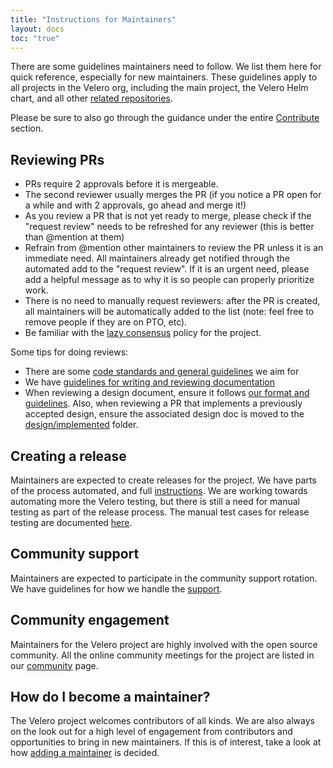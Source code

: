 ```yaml
---
title: "Instructions for Maintainers"
layout: docs
toc: "true"
---
```


There are some guidelines maintainers need to follow. We list them here for quick reference, especially for new maintainers. These guidelines apply to all projects in the Velero org, including the main project, the Velero Helm chart, and all other [related repositories](https://github.com/vmware-tanzu/velero/blob/v1.6.0/GOVERNANCE.md#code-repositories).

Please be sure to also go through the guidance under the entire [Contribute](start-contributing/) section.

## Reviewing PRs
- PRs require 2 approvals before it is mergeable.
- The second reviewer usually merges the PR (if you notice a PR open for a while and with 2 approvals, go ahead and merge it!)
- As you review a PR that is not yet ready to merge, please check if the "request review" needs to be refreshed for any reviewer (this is better than @mention at them)
- Refrain from @mention other maintainers to review the PR unless it is an immediate need. All maintainers already get notified through the automated add to the "request review". If it is an urgent need, please add a helpful message as to why it is so people can properly prioritize work.
- There is no need to manually request reviewers: after the PR is created, all maintainers will be automatically added to the list (note: feel free to remove people if they are on PTO, etc).
- Be familiar with the [lazy consensus](https://github.com/vmware-tanzu/velero/blob/v1.6.0/GOVERNANCE.md#lazy-consensus) policy for the project.

Some tips for doing reviews:
- There are some [code standards and general guidelines](/docs/v1.6/code-standards) we aim for
- We have [guidelines for writing and reviewing documentation](/docs/v1.6/style-guide/)
- When reviewing a design document, ensure it follows [our format and guidelines]( https://github.com/vmware-tanzu/velero/blob/v1.6.0/design/_template.md). Also, when reviewing a PR that implements a previously accepted design, ensure the associated design doc is moved to the [design/implemented](https://github.com/vmware-tanzu/velero/tree/main/design/implemented) folder.


## Creating a release
Maintainers are expected to create releases for the project. We have parts of the process automated, and full [instructions](release-instructions).
We are working towards automating more the Velero testing, but there is still a need for manual testing as part of the release process.
The manual test cases for release testing are documented [here](./manual-testing).

## Community support
Maintainers are expected to participate in the community support rotation. We have guidelines for how we handle the [support](support-process).

## Community engagement
Maintainers for the Velero project are highly involved with the open source community. All the online community meetings for the project are listed in our [community](community) page.

## How do I become a maintainer?
The Velero project welcomes contributors of all kinds. We are also always on the look out for a high level of engagement from contributors and opportunities to bring in new maintainers. If this is of interest, take a look at how [adding a maintainer](https://github.com/vmware-tanzu/velero/blob/v1.6.0/GOVERNANCE.md#maintainers) is decided.
